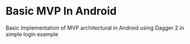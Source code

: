 # Basic MVP In Android
Basic Implementation of MVP architectural in Android using Dagger 2 in simple login example 
